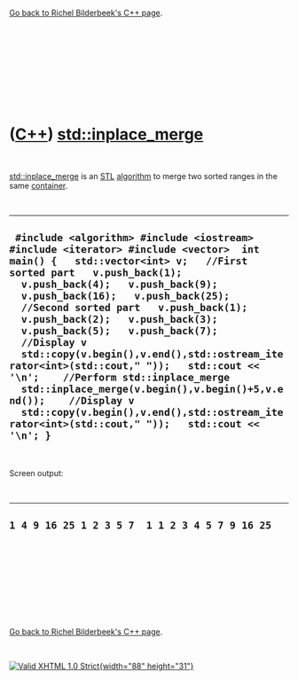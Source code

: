 

[Go back to Richel Bilderbeek's C++ page](Cpp.htm).

 

 

 

 

 

([C++](Cpp.htm)) [std::inplace\_merge](CppInplace_merge.htm)
============================================================

 

[std::inplace\_merge](CppInplace_merge.htm) is an [STL](CppStl.htm)
[algorithm](CppAlgorithm.htm) to merge two sorted ranges in the same
[container](CppContainer.htm).

 

  -----------------------------------------------------------------------------------------------------------------------------------------------------------------------------------------------------------------------------------------------------------------------------------------------------------------------------------------------------------------------------------------------------------------------------------------------------------------------------------------------------------------------------------------------------------------------------------------------------------------------------------------------------------------------------
  ` #include <algorithm> #include <iostream> #include <iterator> #include <vector>  int main() {   std::vector<int> v;   //First sorted part   v.push_back(1);   v.push_back(4);   v.push_back(9);   v.push_back(16);   v.push_back(25);   //Second sorted part   v.push_back(1);   v.push_back(2);   v.push_back(3);   v.push_back(5);   v.push_back(7);    //Display v   std::copy(v.begin(),v.end(),std::ostream_iterator<int>(std::cout," "));   std::cout << '\n';    //Perform std::inplace_merge   std::inplace_merge(v.begin(),v.begin()+5,v.end());    //Display v   std::copy(v.begin(),v.end(),std::ostream_iterator<int>(std::cout," "));   std::cout << '\n'; }`
  -----------------------------------------------------------------------------------------------------------------------------------------------------------------------------------------------------------------------------------------------------------------------------------------------------------------------------------------------------------------------------------------------------------------------------------------------------------------------------------------------------------------------------------------------------------------------------------------------------------------------------------------------------------------------------

 

Screen output:

 

  --------------------------------------------------
  ` 1 4 9 16 25 1 2 3 5 7  1 1 2 3 4 5 7 9 16 25 `
  --------------------------------------------------

 

 

 

 

 

[Go back to Richel Bilderbeek's C++ page](Cpp.htm).



 

[![Valid XHTML 1.0 Strict](valid-xhtml10.png){width="88"
height="31"}](http://validator.w3.org/check?uri=referer)
